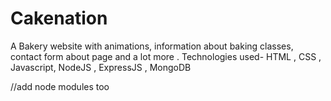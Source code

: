# Cakenation
A Bakery website with animations, information about baking classes, contact form about page and a lot more .
Technologies used- HTML , CSS , Javascript, NodeJS , ExpressJS , MongoDB 

//add node modules too
